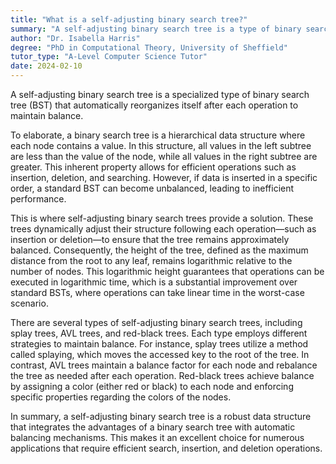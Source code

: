 ```yaml
---
title: "What is a self-adjusting binary search tree?"
summary: "A self-adjusting binary search tree is a type of binary search tree that automatically reorganises itself after every operation to maintain balance."
author: "Dr. Isabella Harris"
degree: "PhD in Computational Theory, University of Sheffield"
tutor_type: "A-Level Computer Science Tutor"
date: 2024-02-10
---
```


A self-adjusting binary search tree is a specialized type of binary search tree (BST) that automatically reorganizes itself after each operation to maintain balance.

To elaborate, a binary search tree is a hierarchical data structure where each node contains a value. In this structure, all values in the left subtree are less than the value of the node, while all values in the right subtree are greater. This inherent property allows for efficient operations such as insertion, deletion, and searching. However, if data is inserted in a specific order, a standard BST can become unbalanced, leading to inefficient performance.

This is where self-adjusting binary search trees provide a solution. These trees dynamically adjust their structure following each operation—such as insertion or deletion—to ensure that the tree remains approximately balanced. Consequently, the height of the tree, defined as the maximum distance from the root to any leaf, remains logarithmic relative to the number of nodes. This logarithmic height guarantees that operations can be executed in logarithmic time, which is a substantial improvement over standard BSTs, where operations can take linear time in the worst-case scenario.

There are several types of self-adjusting binary search trees, including splay trees, AVL trees, and red-black trees. Each type employs different strategies to maintain balance. For instance, splay trees utilize a method called splaying, which moves the accessed key to the root of the tree. In contrast, AVL trees maintain a balance factor for each node and rebalance the tree as needed after each operation. Red-black trees achieve balance by assigning a color (either red or black) to each node and enforcing specific properties regarding the colors of the nodes.

In summary, a self-adjusting binary search tree is a robust data structure that integrates the advantages of a binary search tree with automatic balancing mechanisms. This makes it an excellent choice for numerous applications that require efficient search, insertion, and deletion operations.
    